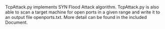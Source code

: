 TcpAttack.py implements SYN Flood Attack algorithm. TcpAttack.py is also able to scan a target machine for open ports in a given range and write it to an output file openports.txt. More detail can be found in the included Document.
